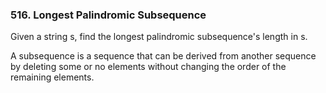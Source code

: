 ### 516. Longest Palindromic Subsequence

Given a string s, find the longest palindromic subsequence's length in s.

A subsequence is a sequence that can be derived from another sequence by deleting some or no elements without changing the order of the remaining elements.
